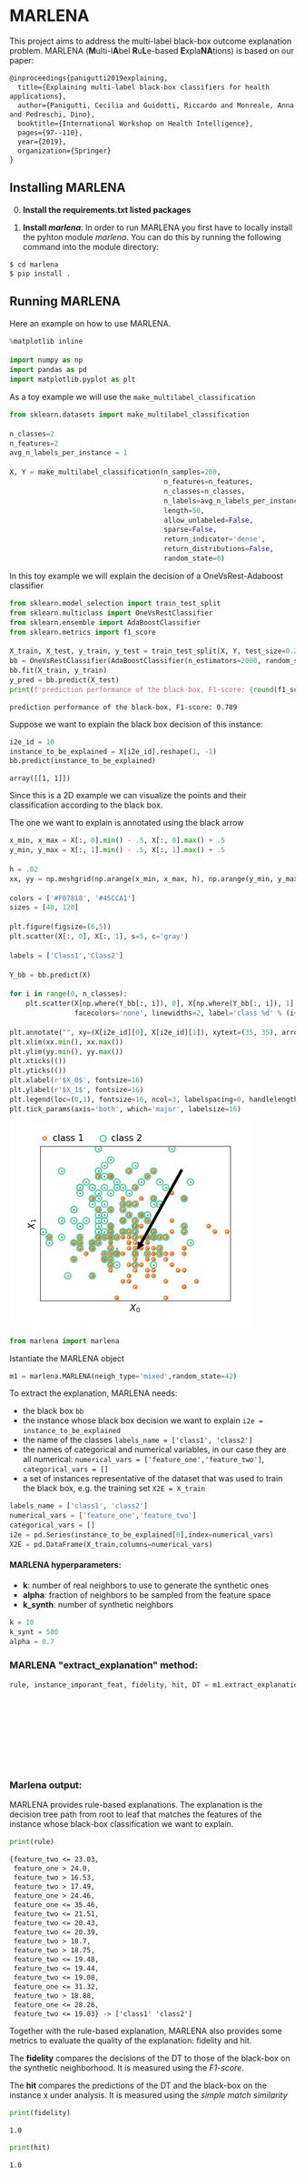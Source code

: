 # MARLENA

This project aims to address the multi-label black-box outcome explanation problem. MARLENA (**M**ulti-l**A**bel **R**u**L**e-based **E**xpla**NA**tions) is based on our paper:

```
@inproceedings{panigutti2019explaining,
  title={Explaining multi-label black-box classifiers for health applications},
  author={Panigutti, Cecilia and Guidotti, Riccardo and Monreale, Anna and Pedreschi, Dino},
  booktitle={International Workshop on Health Intelligence},
  pages={97--110},
  year={2019},
  organization={Springer}
}
```

## Installing MARLENA
0. **Install the requirements.txt listed packages**

1. **Install *marlena***: In order to run MARLENA you first have to locally install the pyhton module *marlena*. You can do this by running the following command into the module directory:
 ~~~~
 $ cd marlena
 $ pip install .
 ~~~~

 ## Running MARLENA
 
 Here an example on how to use MARLENA.
 
 ```python
%matplotlib inline

import numpy as np
import pandas as pd
import matplotlib.pyplot as plt
```

As a toy example we will use the ```make_multilabel_classification``` 


```python
from sklearn.datasets import make_multilabel_classification

n_classes=2
n_features=2
avg_n_labels_per_instance = 1 

X, Y = make_multilabel_classification(n_samples=200, 
                                      n_features=n_features, 
                                      n_classes=n_classes, 
                                      n_labels=avg_n_labels_per_instance, 
                                      length=50, 
                                      allow_unlabeled=False, 
                                      sparse=False, 
                                      return_indicator='dense', 
                                      return_distributions=False, 
                                      random_state=0)
```

In this toy example we will explain the decision of a OneVsRest-Adaboost classifier


```python
from sklearn.model_selection import train_test_split
from sklearn.multiclass import OneVsRestClassifier
from sklearn.ensemble import AdaBoostClassifier
from sklearn.metrics import f1_score

X_train, X_test, y_train, y_test = train_test_split(X, Y, test_size=0.20, random_state=42)
bb = OneVsRestClassifier(AdaBoostClassifier(n_estimators=2000, random_state=0))
bb.fit(X_train, y_train)  
y_pred = bb.predict(X_test)
print(f'prediction performance of the black-box, F1-score: {round(f1_score(y_test, y_pred, average="macro"),3)}')
```

    prediction performance of the black-box, F1-score: 0.789


Suppose we want to explain the black box decision of this instance:


```python
i2e_id = 10
instance_to_be_explained = X[i2e_id].reshape(1, -1)
bb.predict(instance_to_be_explained)
```




    array([[1, 1]])



Since this is a 2D example we can visualize the points and their classification according to the black box.

The one we want to explain is annotated using the black arrow


```python
x_min, x_max = X[:, 0].min() - .5, X[:, 0].max() + .5
y_min, y_max = X[:, 1].min() - .5, X[:, 1].max() + .5

h = .02
xx, yy = np.meshgrid(np.arange(x_min, x_max, h), np.arange(y_min, y_max, h))

colors = ['#F07818', '#45CCA1']
sizes = [40, 120]

plt.figure(figsize=(6,5))
plt.scatter(X[:, 0], X[:, 1], s=5, c='gray')

labels = ['Class1','Class2']

Y_bb = bb.predict(X)

for i in range(0, n_classes):
    plt.scatter(X[np.where(Y_bb[:, i]), 0], X[np.where(Y_bb[:, i]), 1], s=sizes[i], edgecolors=colors[i],
                facecolors='none', linewidths=2, label='class %d' % (i+1))

plt.annotate("", xy=(X[i2e_id][0], X[i2e_id][1]), xytext=(35, 35), arrowprops=dict(facecolor='black', shrink=0.05))
plt.xlim(xx.min(), xx.max())
plt.ylim(yy.min(), yy.max())
plt.xticks(())
plt.yticks(())
plt.xlabel(r'$X_0$', fontsize=16)
plt.ylabel(r'$X_1$', fontsize=16)
plt.legend(loc=(0,1), fontsize=16, ncol=3, labelspacing=0, handlelength=0.2, frameon=False)
plt.tick_params(axis='both', which='major', labelsize=16)
```


![png](https://github.com/CeciPani/MARLENA/blob/master/synthetic_plot.png)



```python
from marlena import marlena
```

Istantiate the MARLENA object


```python
m1 = marlena.MARLENA(neigh_type='mixed',random_state=42)
```

To extract the explanation, MARLENA needs:
* the black box ```bb```
* the instance whose black box decision we want to explain ```i2e = instance_to_be_explained```
* the name of the classes ```labels_name = ['class1', 'class2']```
* the names of categorical and numerical variables, in our case they are all numerical: ```numerical_vars = ['feature_one','feature_two']```, ```categorical_vars = []```
* a set of instances representative of the dataset that was used to train the black box, e.g. the training set ```X2E = X_train```



```python
labels_name = ['class1', 'class2']
numerical_vars = ['feature_one','feature_two']
categorical_vars = []
i2e = pd.Series(instance_to_be_explained[0],index=numerical_vars)
X2E = pd.DataFrame(X_train,columns=numerical_vars)
```

#### MARLENA hyperparameters:
* **k**: number of real neighbors to use to generate the synthetic ones 
* **alpha**: fraction of neighbors to be sampled from the feature space
* **k_synth**: number of synthetic neighbors


```python
k = 10
k_synt = 500
alpha = 0.7
```

### MARLENA "extract_explanation" method:


```python
rule, instance_imporant_feat, fidelity, hit, DT = m1.extract_explanation(i2e,
                                                                         X2E,
                                                                         bb,
                                                                         numerical_vars,
                                                                         categorical_vars,
                                                                         labels_name,
                                                                         k=k,
                                                                         size=k_synt,
                                                                         alpha=alpha)
```

### Marlena output:

MARLENA provides rule-based explanations. The explanation is the decision tree path from root to leaf that matches the features of the instance whose black-box classification we want to explain. 


```python
print(rule)
```

    {feature_two <= 23.03,
     feature_one > 24.0,
     feature_two > 16.53,
     feature_two > 17.49,
     feature_one > 24.46,
     feature_one <= 35.46,
     feature_two <= 21.51,
     feature_two <= 20.43,
     feature_two <= 20.39,
     feature_two > 18.7,
     feature_two > 18.75,
     feature_two <= 19.48,
     feature_two <= 19.44,
     feature_two <= 19.08,
     feature_one <= 31.32,
     feature_two > 18.88,
     feature_one <= 28.26,
     feature_two <= 19.03} -> ['class1' 'class2']


Together with the rule-based explanation, MARLENA also provides some metrics to evaluate the quality of the explanation: fidelity and hit.

The **fidelity** compares the decisions of the DT to those of the black-box on the synthetic neighborhood. It is measured using the *F1-score*.

The **hit** compares the predictions of the DT and the black-box on the instance x under analysis. It is measured using the *simple match similarity* 


```python
print(fidelity)
```

    1.0

```python
print(hit)
```

    1.0
